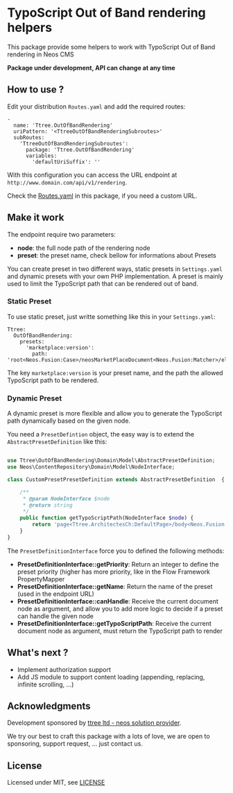 # TypoScript Out of Band rendering helpers

This package provide some helpers to work with TypoScript Out of Band rendering in Neos CMS

**Package under development, API can change at any time**

## How to use ?

Edit your distribution ```Routes.yaml``` and add the required routes:

    -
      name: 'Ttree.OutOfBandRendering'
      uriPattern: '<TtreeOutOfBandRenderingSubroutes>'
      subRoutes:
        'TtreeOutOfBandRenderingSubroutes':
          package: 'Ttree.OutOfBandRendering'
          variables:
            'defaultUriSuffix': ''
            
With this configuration you can access the URL endpoint at ```http://www.domain.com/api/v1/rendering```.

Check the [Routes.yaml](Configuration/Routes.yaml) in this package, if you need a custom URL.
    
## Make it work

The endpoint require two parameters:

- **node**: the full node path of the rendering node
- **preset**: the preset name, check bellow for informations about Presets

You can create preset in two different ways, static presets in ```Settings.yaml``` and dynamic presets with your
own PHP implementation. A preset is mainly used to limit the TypoScript path that can be rendered out of band.

### Static Preset

To use static preset, just writte something like this in your ```Settings.yaml```: 

    Ttree:
      OutOfBandRendering:
        presets:
          'marketplace:version':
            path: 'root<Neos.Fusion:Case>/neosMarketPlaceDocument<Neos.Fusion:Matcher>/element<Neos.MarketPlace:Package.Document>/body<Neos.Fusion:Template>/content/main<Neos.Fusion:Array>/package<Neos.MarketPlace:Package>/versions<Neos.MarketPlace:VersionPreview>'

The key ```marketplace:version``` is your preset name, and the path the allowed TypoScript path to be rendered.

### Dynamic Preset

A dynamic preset is more flexible and allow you to generate the TypoScript path dynamically based on the given node.

You need a ```PresetDefintion``` object, the easy way is to extend the ```AbstractPresetDefinition``` like this:

```php

use Ttree\OutOfBandRendering\Domain\Model\AbstractPresetDefinition;
use Neos\ContentRepository\Domain\Model\NodeInterface;

class CustomPresetPresetDefinition extends AbstractPresetDefinition  {

    /**
     * @param NodeInterface $node
     * @return string
     */
    public function getTypoScriptPath(NodeInterface $node) {
        return 'page<Ttree.ArchitectesCh:DefaultPage>/body<Neos.Fusion:Template>/content/main<Neos.Neos:PrimaryContent>/enterpriseProfile<Neos.Fusion:Matcher>/element<Ttree.ArchitectesCh:EnterpriseProfile>/reportSection<Ttree.ArchitectesCh:EnterpriseProfileSection>/content<Ttree.ArchitectesCh:ReportMenu>';
    }
}

```

The ```PresetDefinitionInterface``` force you to defined the following methods:

- **PresetDefinitionInterface::getPriority**: Return an integer to define the preset priority (higher has more priority, like in the Flow Framework PropertyMapper
- **PresetDefinitionInterface::getName**: Return the name of the preset (used in the endpoint URL)
- **PresetDefinitionInterface::canHandle**: Receive the current document node as argument, and allow you to add more logic to decide if a preset can handle the given node
- **PresetDefinitionInterface::getTypoScriptPath**: Receive the current document node as argument, must return the TypoScript path to render

## What's next ?

- Implement authorization support
- Add JS module to support content loading (appending, replacing, infinite scrolling, ...)

## Acknowledgments

Development sponsored by [ttree ltd - neos solution provider](http://ttree.ch).

We try our best to craft this package with a lots of love, we are open to
sponsoring, support request, ... just contact us.

## License

Licensed under MIT, see [LICENSE](LICENSE)
